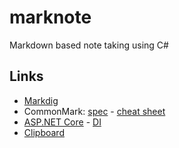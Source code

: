 # marknote
Markdown based note taking using C#

## Links

* [Markdig](https://github.com/lunet-io/markdig)
* CommonMark: [spec](http://spec.commonmark.org/) - [cheat sheet](https://commonmark.org/help/)
* [ASP.NET Core](https://docs.microsoft.com/en-us/aspnet/?view=aspnetcore-2.2#pivot=core) - [DI](https://docs.microsoft.com/en-us/aspnet/core/fundamentals/dependency-injection?view=aspnetcore-2.2)
* [Clipboard](https://developer.mozilla.org/en-US/docs/Mozilla/Add-ons/WebExtensions/Interact_with_the_clipboard)

